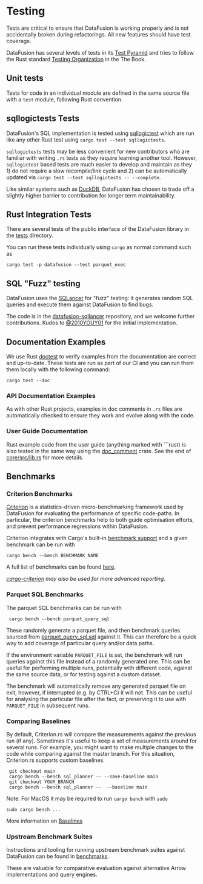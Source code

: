 <!---
  Licensed to the Apache Software Foundation (ASF) under one
  or more contributor license agreements.  See the NOTICE file
  distributed with this work for additional information
  regarding copyright ownership.  The ASF licenses this file
  to you under the Apache License, Version 2.0 (the
  "License"); you may not use this file except in compliance
  with the License.  You may obtain a copy of the License at

    http://www.apache.org/licenses/LICENSE-2.0

  Unless required by applicable law or agreed to in writing,
  software distributed under the License is distributed on an
  "AS IS" BASIS, WITHOUT WARRANTIES OR CONDITIONS OF ANY
  KIND, either express or implied.  See the License for the
  specific language governing permissions and limitations
  under the License.
-->

# Testing

Tests are critical to ensure that DataFusion is working properly and
is not accidentally broken during refactorings. All new features
should have test coverage.

DataFusion has several levels of tests in its [Test
Pyramid](https://martinfowler.com/articles/practical-test-pyramid.html)
and tries to follow the Rust standard [Testing Organization](https://doc.rust-lang.org/book/ch11-03-test-organization.html) in the The Book.

## Unit tests

Tests for code in an individual module are defined in the same source file with a `test` module, following Rust convention.

## sqllogictests Tests

DataFusion's SQL implementation is tested using [sqllogictest](https://github.com/apache/datafusion/tree/main/datafusion/sqllogictest) which are run like any other Rust test using `cargo test --test sqllogictests`.

`sqllogictests` tests may be less convenient for new contributors who are familiar with writing `.rs` tests as they require learning another tool. However, `sqllogictest` based tests are much easier to develop and maintain as they 1) do not require a slow recompile/link cycle and 2) can be automatically updated via `cargo test --test sqllogictests -- --complete`.

Like similar systems such as [DuckDB](https://duckdb.org/dev/testing), DataFusion has chosen to trade off a slightly higher barrier to contribution for longer term maintainability.

## Rust Integration Tests

There are several tests of the public interface of the DataFusion library in the [tests](https://github.com/apache/datafusion/tree/main/datafusion/core/tests) directory.

You can run these tests individually using `cargo` as normal command such as

```shell
cargo test -p datafusion --test parquet_exec
```

## SQL "Fuzz" testing

DataFusion uses the [SQLancer] for "fuzz" testing: it generates random SQL
queries and execute them against DataFusion to find bugs.

The code is in the [datafusion-sqllancer] repository, and we welcome further
contributions. Kudos to [@2010YOUY01] for the initial implementation.

[SQLancer]: https://github.com/sqlancer/sqlancer
[datafusion-sqllancer]: https://github.com/datafusion-contrib/datafusion-sqllancer
[@2010YOUY01]: https://github.com/2010YOUY01


## Documentation Examples

We use Rust [doctest] to verify examples from the documentation are correct and
up-to-date. These tests are run as part of our CI and you can run them them
locally with the following command:

```shell
cargo test --doc
```

### API Documentation Examples

As with other Rust projects, examples in doc comments in `.rs` files are
automatically checked to ensure they work and evolve along with the code.

### User Guide Documentation

Rust example code from the user guide (anything marked with \`\`\`rust) is also
tested in the same way using the [doc_comment] crate. See the end of
[core/src/lib.rs] for more details.

[doctest]: https://doc.rust-lang.org/rust-by-example/testing/doc_testing.html
[doc_comment]: https://docs.rs/doc-comment/latest/doc_comment
[core/src/lib.rs]: https://github.com/apache/datafusion/blob/main/datafusion/core/src/lib.rs#L583

## Benchmarks

### Criterion Benchmarks

[Criterion](https://docs.rs/criterion/latest/criterion/index.html) is a statistics-driven micro-benchmarking framework used by DataFusion for evaluating the performance of specific code-paths. In particular, the criterion benchmarks help to both guide optimisation efforts, and prevent performance regressions within DataFusion.

Criterion integrates with Cargo's built-in [benchmark support](https://doc.rust-lang.org/cargo/commands/cargo-bench.html) and a given benchmark can be run with

```
cargo bench --bench BENCHMARK_NAME
```

A full list of benchmarks can be found [here](https://github.com/apache/datafusion/tree/main/datafusion/core/benches).

_[cargo-criterion](https://github.com/bheisler/cargo-criterion) may also be used for more advanced reporting._

### Parquet SQL Benchmarks

The parquet SQL benchmarks can be run with

```
 cargo bench --bench parquet_query_sql
```

These randomly generate a parquet file, and then benchmark queries sourced from [parquet_query_sql.sql](../../../datafusion/core/benches/parquet_query_sql.sql) against it. This can therefore be a quick way to add coverage of particular query and/or data paths.

If the environment variable `PARQUET_FILE` is set, the benchmark will run queries against this file instead of a randomly generated one. This can be useful for performing multiple runs, potentially with different code, against the same source data, or for testing against a custom dataset.

The benchmark will automatically remove any generated parquet file on exit, however, if interrupted (e.g. by CTRL+C) it will not. This can be useful for analysing the particular file after the fact, or preserving it to use with `PARQUET_FILE` in subsequent runs.

### Comparing Baselines

By default, Criterion.rs will compare the measurements against the previous run (if any). Sometimes it's useful to keep a set of measurements around for several runs. For example, you might want to make multiple changes to the code while comparing against the master branch. For this situation, Criterion.rs supports custom baselines.

```
 git checkout main
 cargo bench --bench sql_planner -- --save-baseline main
 git checkout YOUR_BRANCH
 cargo bench --bench sql_planner --  --baseline main
```

Note: For MacOS it may be required to run `cargo bench` with `sudo`

```
sudo cargo bench ...
```

More information on [Baselines](https://bheisler.github.io/criterion.rs/book/user_guide/command_line_options.html#baselines)

### Upstream Benchmark Suites

Instructions and tooling for running upstream benchmark suites against DataFusion can be found in [benchmarks](https://github.com/apache/datafusion/tree/main/benchmarks).

These are valuable for comparative evaluation against alternative Arrow implementations and query engines.
